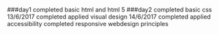 ###day1
completed basic html and html 5
###day2
completed basic css
13/6/2017
completed applied visual design
14/6/2017
completed applied accessibility
completed responsive webdesign principles
